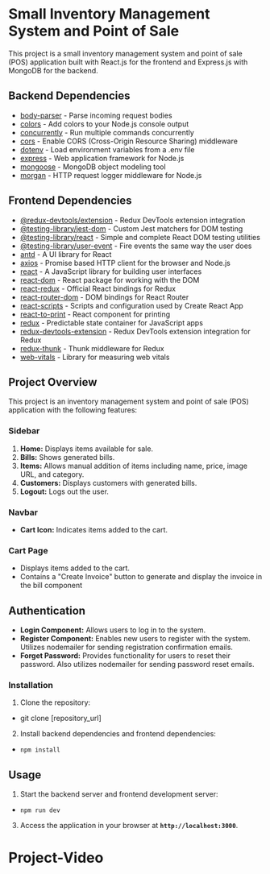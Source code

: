 # Small Inventory Management System and Point of Sale

This project is a small inventory management system and point of sale (POS) application built with React.js for the frontend and Express.js with MongoDB for the backend.

## Backend Dependencies

  - [body-parser](body-parser) - Parse incoming request bodies
  - [colors](colors) - Add colors to your Node.js console output
  - [concurrently](concurrently) - Run multiple commands concurrently
  - [cors](cors) - Enable CORS (Cross-Origin Resource Sharing) middleware
  - [dotenv](dotenv) - Load environment variables from a .env file
  - [express](express) - Web application framework for Node.js
  - [mongoose](mongoose) - MongoDB object modeling tool
  - [morgan](morgan) - HTTP request logger middleware for Node.js

## Frontend Dependencies

  - [@redux-devtools/extension](@redux-devtools/extension) - Redux DevTools extension integration
  - [@testing-library/jest-dom](@testing-library/jest-dom) - Custom Jest matchers for DOM testing
  - [@testing-library/react](@testing-library/react) - Simple and complete React DOM testing utilities
  - [@testing-library/user-event](@testing-library/user-event) - Fire events the same way the user does
  - [antd](antd) - A UI library for React
  - [axios](axios) - Promise based HTTP client for the browser and Node.js
  - [react](react) - A JavaScript library for building user interfaces
  - [react-dom](react-dom) - React package for working with the DOM
  - [react-redux](react-redux) - Official React bindings for Redux
  - [react-router-dom](react-router-dom) - DOM bindings for React Router
  - [react-scripts](react-scripts) - Scripts and configuration used by Create React App
  - [react-to-print](react-to-print) - React component for printing
  - [redux](redux) - Predictable state container for JavaScript apps
  - [redux-devtools-extension](redux-devtools-extension) - Redux DevTools extension integration for Redux
  - [redux-thunk](redux-thunk) - Thunk middleware for Redux
  - [web-vitals](web-vitals) - Library for measuring web vitals

## Project Overview

This project is an inventory management system and point of sale (POS) application with the following features:

### Sidebar

  1. **Home:** Displays items available for sale.
  2. **Bills:** Shows generated bills.
  3. **Items:** Allows manual addition of items including name, price, image URL, and category.
  4. **Customers:** Displays customers with generated bills.
  5. **Logout:** Logs out the user.

### Navbar

  - **Cart Icon:** Indicates items added to the cart.

### Cart Page

  - Displays items added to the cart.
  - Contains a "Create Invoice" button to generate and display the invoice in the bill component

## Authentication

  - **Login Component:** Allows users to log in to the system.
  - **Register Component:** Enables new users to register with the system. Utilizes nodemailer for sending registration confirmation emails.
  - **Forget Password:** Provides functionality for users to reset their password. Also utilizes nodemailer for sending password reset emails.

### Installation

1. Clone the repository:
  - git clone [repository_url]
2. Install backend dependencies and frontend dependencies:
  - `npm install`

## Usage

1. Start the backend server and frontend development server:
  - `npm run dev`

3. Access the application in your browser at **`http://localhost:3000`**.

# Project-Video

